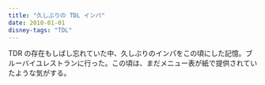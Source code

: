 ```yaml
---
title: "久しぶりの TDL インパ"
date: 2010-01-01
disney-tags: "TDL"
---
```


TDR の存在もしばし忘れていた中、久しぶりのインパをこの頃にした記憶。ブルーバイユレストランに行った。この頃は、まだメニュー表が紙で提供されていたような気がする。